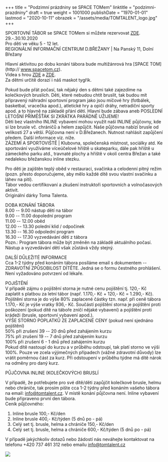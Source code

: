 +++
title = "Podzimní prázdniny se SPACE TOMem"
linktitle = "podzimni-prazdniny"
draft = true
weight = 1001000
publishDate = "1970-01-01"
lastmod = "2020-10-11"
obrazek = "/assets/media/TOMTALENT_logo.jpg"
+++

SPORTOVNÍ TÁBOR se SPACE TOMem si můžete rezervovat [ZDE](https://tomtalent.webooker.eu/Courses?semesterID=21678).  
29.-.30.10.2020  
Pro děti ve věku 5 - 12 let.  
REGIONÁLNÍ INFORMAČNÍ CENTRUM D.BŘEŽANY \| Na Panský 11, Dolní Břežany

Hlavní aktivitou po dobu konání tábora bude multižánrová hra [SPACE TOM](http:// www.spacetom.cz).  
Videa s hrou [ZDE](https://www.youtube.com/watch?v=Fr1Sx14m-O4) a [ZDE](https://www.youtube.com/watch?v=Ua4jK-SXPtE).  
Za dětmi určitě dorazí i náš maskot tygřík.

Pokud bude přát počasí, tak nějaký den s dětmi také zajezdíme na kolečkových bruslích. Děti, které nebudou chtít bruslit, tak budou mít připravený náhradní sportovní program jako jsou míčové hry (fotbálek, basketbal, vracečka apod.), atletické hry a opičí dráhy, netradiční sporty apod. a to hlavně na základě přání dětí. Hlavní bude zábava aneb POSLEDNÍ LETOŠNÍ PŘÍMĚŠŤÁK SI ZKRÁTKA PARÁDNĚ UŽIJEME!  
Děti bez vlastního INLINE vybavení mohou využít naší INLINE půjčovny, kde si lze brusle vč. chráničů a helem zapůjčit. Naše půjčovna nabízí brusle od velikosti 27 a větší. Půjčovna není v D.Břežanech. Nutnost nahlásit zapůjčení předem. Další informace viz. níže.  
ZÁZEMÍ A SPORTOVIŠTĚ \| Klubovna, společenská místnost, sociálky atd. Ke sportování využíváme víceúčelové hřiště u skateparku, dále pak hřiště u zámeckého parku atd., travnaté plochy a hřiště v okolí centra Břežan a také nedalekou břežanskou inline stezku.

Pro děti je zajištěn teplý oběd v restauraci, svačinka a celodenní pitný režim (pozn. přesto doporučujeme, aby mělo každé dítě svou vlastní svačinku a láhev na pití).  
Tábor vedou certifikovaní a zkušení instruktoři sportovních a volnočasových aktivit.  
Originální dárky Toma Talenta.

DOBA KONÁNÍ TÁBORA  
8.00 -- 9.00 nástup dětí na tábor  
9.00 -- 11.00 dopolední program  
11.00 -- 12.00 oběd  
12.00 -- 13.30 polední klid / odpočinek  
13.30 -- 16.30 odpolední program  
16.30 -- 17.30 vyzvedávání dětí z tábora  
Pozn.: Program tábora může být změněn na základě aktuálního počasí. Nástup a vyzvedávání dětí však zůstává vždy stejný.

DALŠÍ DŮLEŽITÉ INFORMACE  
Cca 1-2 týdny před konáním tábora posíláme email s dokumentem -- ZDRAVOTNÍ ZPŮSOBILOST DÍTĚTE. Jedná se o formu čestného prohlášení. Není vyžadováno potvrzení od lékaře.

POJIŠTĚNÍ  
V případě zájmu o pojištění storna je nutné cenu pojištění tj. 120,- Kč zaplatit s platbou za letní tábor (např. 1.170,- Kč + 120,- Kč = 1.290,- Kč). Pojištění storna je do výše 80% zaplacené částky tzn. např. při ceně tábora 1.170,- Kč je výše vratky 936,- Kč. Součástí pojištění storna je pojištění proti poškození (pokud dítě na táboře zničí nějaké vybavení) a pojištění proti krádeži (brusle, sportovní vybavení apod.).  
VÝŠE STORNO POPLATKŮ ZE ZAPLACENÉ CENY (pokud není sjednáno pojištění)  
50% při zrušení 39 -- 20 dnů před zahájením kurzu  
75% při zrušení 19 -- 7 dnů před zahájením kurzu  
100% při zrušení 6 - 1 dnů před zahájením kurzu  
Pokud dítě nastoupí do kurzu a v průběhu odstoupí, tak platí storno ve výši 100%. Pouze ve zcela výjimečných případech (vážné zdravotní důvody) lze vrátit poměrnou část za kurz. Při odstoupení v průběhu týdne má dítě nárok na odměny pro daný kurz.

PŮJČOVNA INLINE (KOLEČKOVÝCH) BRUSLÍ

V případě, že potřebujete pro své dítě/děti zapůjčit kolečkové brusle, helmu nebo chrániče, tak prosím pište cca 1-2 týdny před konáním vašeho tábora na email: info@tomtalent.cz. V místě konání půjčovna není. Inline vybavení bude připraveno první den tábora.  
Ceník půjčovného:  
1. Inline brusle 100,- Kč/den  
2. Inline brusle 400,- Kč/týden (5 dnů po - pá)  
3. Celý set tj. brusle, helma a chrániče 150,- Kč/den  
4. Celý set tj. brusle, helma a chrániče 600,- Kč/týden (5 dnů po - pá)

V případě jakýchkoliv dotazů nebo žádostí nás neváhejte kontaktovat na telefonu +420 737 461 312 nebo emailu info@tomtalent.cz

![](/assets/media/2020-10-29_SPACE_TOM_podzimky.jpg)

